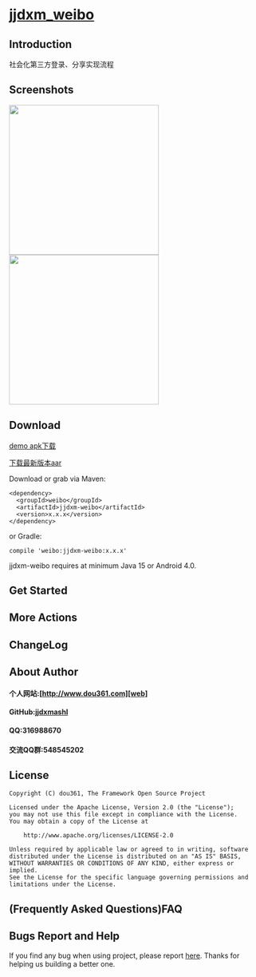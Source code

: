 # [jjdxm_weibo][project] #

## Introduction ##
社会化第三方登录、分享实现流程

## Screenshots ##

<img src="https://raw.githubusercontent.com/jjdxmashl/jjdxm_weibo/master/screenshots/icon01.png" width="300"> 
<img src="https://raw.githubusercontent.com/jjdxmashl/jjdxm_weibo/master/screenshots/icon02.png" width="300"> 

## Download ##

[demo apk下载][downapk]

[下载最新版本aar][lastaar]

Download or grab via Maven:

	<dependency>
	  <groupId>weibo</groupId>
	  <artifactId>jjdxm-weibo</artifactId>
	  <version>x.x.x</version>
	</dependency>

or Gradle:

	compile 'weibo:jjdxm-weibo:x.x.x'


jjdxm-weibo requires at minimum Java 15 or Android 4.0.

## Get Started ##
## More Actions ##

## ChangeLog ##

## About Author ##

#### 个人网站:[http://www.dou361.com][web] ####
#### GitHub:[jjdxmashl][github] ####
#### QQ:316988670 ####
#### 交流QQ群:548545202 ####


## License ##

    Copyright (C) dou361, The Framework Open Source Project
    
    Licensed under the Apache License, Version 2.0 (the "License");
    you may not use this file except in compliance with the License.
    You may obtain a copy of the License at
    
     	http://www.apache.org/licenses/LICENSE-2.0
    
    Unless required by applicable law or agreed to in writing, software
    distributed under the License is distributed on an "AS IS" BASIS,
    WITHOUT WARRANTIES OR CONDITIONS OF ANY KIND, either express or implied.
    See the License for the specific language governing permissions and
    limitations under the License.

## (Frequently Asked Questions)FAQ ##
## Bugs Report and Help ##

If you find any bug when using project, please report [here][issues]. Thanks for helping us building a better one.



[web]:http://www.dou361.com
[github]:https://github.com/jjdxmashl/
[project]:https://github.com/jjdxmashl/jjdxm_weibo/
[issues]:https://github.com/jjdxmashl/jjdxm_weibo/issues/new
[downapk]:https://raw.githubusercontent.com/jjdxmashl/jjdxm_weibo/master/apk/app-debug.apk
[lastaar]:https://raw.githubusercontent.com/jjdxmashl/jjdxm_weibo/master/release/jjdxm-weibo-1.0.0.aar
[lastjar]:https://raw.githubusercontent.com/jjdxmashl/jjdxm_weibo/master/release/jjdxm-weibo-1.0.0.jar
[icon01]:https://raw.githubusercontent.com/jjdxmashl/jjdxm_weibo/master/screenshots/icon01.png
[icon02]:https://raw.githubusercontent.com/jjdxmashl/jjdxm_weibo/master/screenshots/icon02.png
